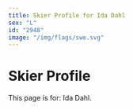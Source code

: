 ```yaml
---
title: Skier Profile for Ida Dahl
sex: "L"
id: "2948"
image: "/img/flags/swe.svg" 
---
```


# Skier Profile

This page is for: Ida Dahl.
    